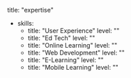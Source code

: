 title: "expertise"
- skills:
  - title: "User Experience"
    level: ""
  - title: "Ed Tech"
    level: ""
  - title: "Online Learning"
    level: ""
  - title: "Web Development"
    level: ""
  - title: "E-Learning"
    level: ""
  - title: "Mobile Learning"
    level: ""